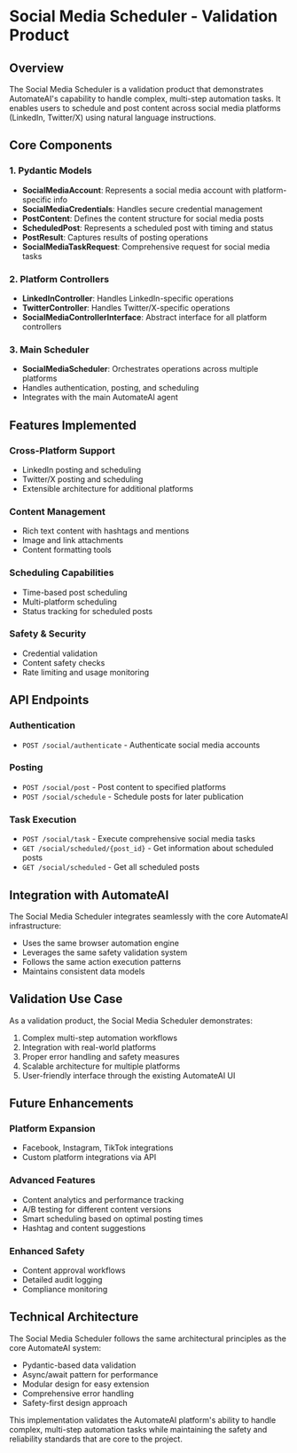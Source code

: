 # Social Media Scheduler - Validation Product

## Overview
The Social Media Scheduler is a validation product that demonstrates AutomateAI's capability to handle complex, multi-step automation tasks. It enables users to schedule and post content across social media platforms (LinkedIn, Twitter/X) using natural language instructions.

## Core Components

### 1. Pydantic Models
- **SocialMediaAccount**: Represents a social media account with platform-specific info
- **SocialMediaCredentials**: Handles secure credential management
- **PostContent**: Defines the content structure for social media posts
- **ScheduledPost**: Represents a scheduled post with timing and status
- **PostResult**: Captures results of posting operations
- **SocialMediaTaskRequest**: Comprehensive request for social media tasks

### 2. Platform Controllers
- **LinkedInController**: Handles LinkedIn-specific operations
- **TwitterController**: Handles Twitter/X-specific operations
- **SocialMediaControllerInterface**: Abstract interface for all platform controllers

### 3. Main Scheduler
- **SocialMediaScheduler**: Orchestrates operations across multiple platforms
- Handles authentication, posting, and scheduling
- Integrates with the main AutomateAI agent

## Features Implemented

### Cross-Platform Support
- LinkedIn posting and scheduling
- Twitter/X posting and scheduling
- Extensible architecture for additional platforms

### Content Management
- Rich text content with hashtags and mentions
- Image and link attachments
- Content formatting tools

### Scheduling Capabilities
- Time-based post scheduling
- Multi-platform scheduling
- Status tracking for scheduled posts

### Safety & Security
- Credential validation
- Content safety checks
- Rate limiting and usage monitoring

## API Endpoints

### Authentication
- `POST /social/authenticate` - Authenticate social media accounts

### Posting
- `POST /social/post` - Post content to specified platforms
- `POST /social/schedule` - Schedule posts for later publication

### Task Execution
- `POST /social/task` - Execute comprehensive social media tasks
- `GET /social/scheduled/{post_id}` - Get information about scheduled posts
- `GET /social/scheduled` - Get all scheduled posts

## Integration with AutomateAI

The Social Media Scheduler integrates seamlessly with the core AutomateAI infrastructure:
- Uses the same browser automation engine
- Leverages the same safety validation system
- Follows the same action execution patterns
- Maintains consistent data models

## Validation Use Case

As a validation product, the Social Media Scheduler demonstrates:
1. Complex multi-step automation workflows
2. Integration with real-world platforms
3. Proper error handling and safety measures
4. Scalable architecture for multiple platforms
5. User-friendly interface through the existing AutomateAI UI

## Future Enhancements

### Platform Expansion
- Facebook, Instagram, TikTok integrations
- Custom platform integrations via API

### Advanced Features
- Content analytics and performance tracking
- A/B testing for different content versions
- Smart scheduling based on optimal posting times
- Hashtag and content suggestions

### Enhanced Safety
- Content approval workflows
- Detailed audit logging
- Compliance monitoring

## Technical Architecture

The Social Media Scheduler follows the same architectural principles as the core AutomateAI system:
- Pydantic-based data validation
- Async/await pattern for performance
- Modular design for easy extension
- Comprehensive error handling
- Safety-first design approach

This implementation validates the AutomateAI platform's ability to handle complex, multi-step automation tasks while maintaining the safety and reliability standards that are core to the project.